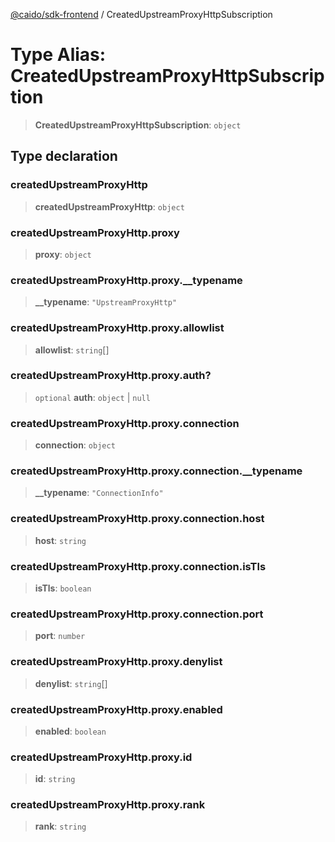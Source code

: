 [@caido/sdk-frontend](../index.md) / CreatedUpstreamProxyHttpSubscription

# Type Alias: CreatedUpstreamProxyHttpSubscription

> **CreatedUpstreamProxyHttpSubscription**: `object`

## Type declaration

### createdUpstreamProxyHttp

> **createdUpstreamProxyHttp**: `object`

### createdUpstreamProxyHttp.proxy

> **proxy**: `object`

### createdUpstreamProxyHttp.proxy.\_\_typename

> **\_\_typename**: `"UpstreamProxyHttp"`

### createdUpstreamProxyHttp.proxy.allowlist

> **allowlist**: `string`[]

### createdUpstreamProxyHttp.proxy.auth?

> `optional` **auth**: `object` \| `null`

### createdUpstreamProxyHttp.proxy.connection

> **connection**: `object`

### createdUpstreamProxyHttp.proxy.connection.\_\_typename

> **\_\_typename**: `"ConnectionInfo"`

### createdUpstreamProxyHttp.proxy.connection.host

> **host**: `string`

### createdUpstreamProxyHttp.proxy.connection.isTls

> **isTls**: `boolean`

### createdUpstreamProxyHttp.proxy.connection.port

> **port**: `number`

### createdUpstreamProxyHttp.proxy.denylist

> **denylist**: `string`[]

### createdUpstreamProxyHttp.proxy.enabled

> **enabled**: `boolean`

### createdUpstreamProxyHttp.proxy.id

> **id**: `string`

### createdUpstreamProxyHttp.proxy.rank

> **rank**: `string`
